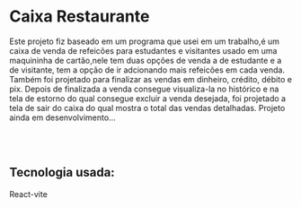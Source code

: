 <h1>Caixa Restaurante</h1>
<p>Este projeto fiz baseado em um programa que usei em um trabalho,é um caixa de venda  de refeicões para estudantes e visitantes usado em uma maquininha de cartão,nele tem duas opções de venda a de estudante e a de visitante, tem a opção de ir adcionando mais refeicões em cada venda. Também foi projetado para finalizar as vendas em dinheiro, crédito, débito e pix. Depois de finalizada a venda consegue visualiza-la no histórico e na tela de estorno do qual consegue excluir a venda desejada, foi projetado a tela de sair do caixa do qual mostra o total das vendas detalhadas. Projeto ainda em desenvolvimento... </p>
<br/>
<br/>
<h2>Tecnologia usada:</h2>
<p>React-vite</p>
<br/>
<br/>
<img src=""/>

